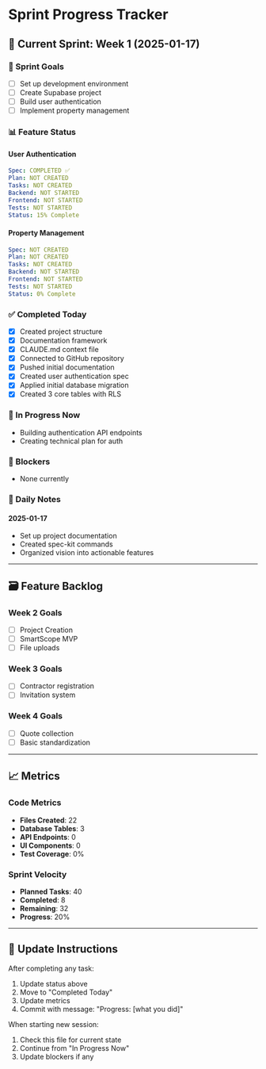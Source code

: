 # Sprint Progress Tracker

## 📅 Current Sprint: Week 1 (2025-01-17)

### 🎯 Sprint Goals
- [ ] Set up development environment
- [ ] Create Supabase project
- [ ] Build user authentication
- [ ] Implement property management

### 📊 Feature Status

#### User Authentication
```yaml
Spec: COMPLETED ✅
Plan: NOT CREATED
Tasks: NOT CREATED
Backend: NOT STARTED
Frontend: NOT STARTED
Tests: NOT STARTED
Status: 15% Complete
```

#### Property Management
```yaml
Spec: NOT CREATED
Plan: NOT CREATED
Tasks: NOT CREATED
Backend: NOT STARTED
Frontend: NOT STARTED
Tests: NOT STARTED
Status: 0% Complete
```

### ✅ Completed Today
- [x] Created project structure
- [x] Documentation framework
- [x] CLAUDE.md context file
- [x] Connected to GitHub repository
- [x] Pushed initial documentation
- [x] Created user authentication spec
- [x] Applied initial database migration
- [x] Created 3 core tables with RLS

### 🔄 In Progress Now
- Building authentication API endpoints
- Creating technical plan for auth

### 🚫 Blockers
- None currently

### 📝 Daily Notes

#### 2025-01-17
- Set up project documentation
- Created spec-kit commands
- Organized vision into actionable features

---

## 🗃️ Feature Backlog

### Week 2 Goals
- [ ] Project Creation
- [ ] SmartScope MVP
- [ ] File uploads

### Week 3 Goals
- [ ] Contractor registration
- [ ] Invitation system

### Week 4 Goals
- [ ] Quote collection
- [ ] Basic standardization

---

## 📈 Metrics

### Code Metrics
- **Files Created**: 22
- **Database Tables**: 3
- **API Endpoints**: 0
- **UI Components**: 0
- **Test Coverage**: 0%

### Sprint Velocity
- **Planned Tasks**: 40
- **Completed**: 8
- **Remaining**: 32
- **Progress**: 20%

---

## 🔄 Update Instructions

After completing any task:
1. Update status above
2. Move to "Completed Today"
3. Update metrics
4. Commit with message: "Progress: [what you did]"

When starting new session:
1. Check this file for current state
2. Continue from "In Progress Now"
3. Update blockers if any